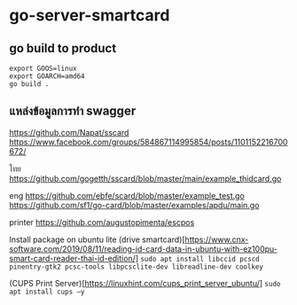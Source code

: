 # go-server-smartcard

## go build to product

```
export GOOS=linux
export GOARCH=amd64
go build .
```

## แหล่งข้อมูลการทำ swagger

https://github.com/Napat/sscard
https://www.facebook.com/groups/584867114995854/posts/1101152216700672/

ไทย
https://github.com/gogetth/sscard/blob/master/main/example_thidcard.go

eng
https://github.com/ebfe/scard/blob/master/example_test.go
https://github.com/sf1/go-card/blob/master/examples/apdu/main.go

printer
https://github.com/augustopimenta/escpos

Install package on ubuntu lite
(drive smartcard)[https://www.cnx-software.com/2019/08/11/reading-id-card-data-in-ubuntu-with-ez100pu-smart-card-reader-thai-id-edition/]
`sudo apt install libccid pcscd pinentry-gtk2 pcsc-tools libpcsclite-dev libreadline-dev coolkey`

(CUPS Print Server)[https://linuxhint.com/cups_print_server_ubuntu/]
`sudo apt install cups –y`
